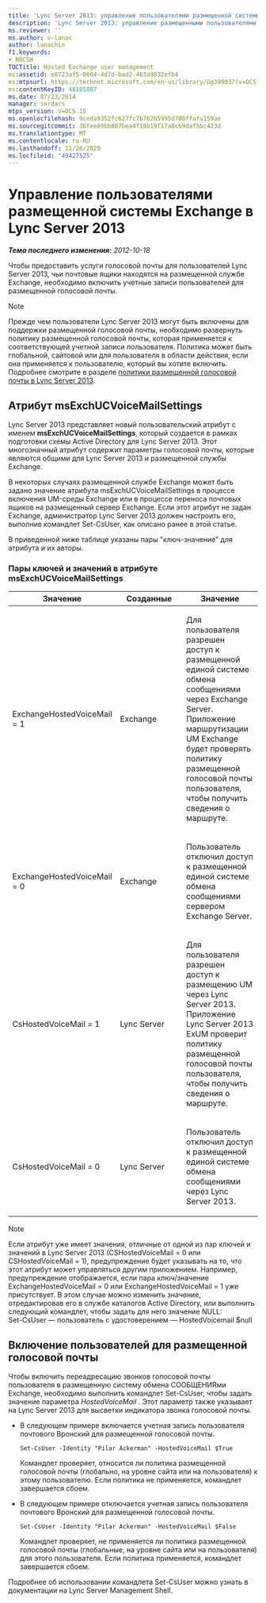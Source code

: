 ```yaml
---
title: 'Lync Server 2013: управление пользователями размещенной системы Exchange'
description: 'Lync Server 2013: управление размещенными пользователями Exchange.'
ms.reviewer: ''
ms.author: v-lanac
author: lanachin
f1.keywords:
- NOCSH
TOCTitle: Hosted Exchange user management
ms:assetid: e8723af5-0604-4d7d-bad2-463a9832efb4
ms:mtpsurl: https://technet.microsoft.com/en-us/library/Gg399037(v=OCS.15)
ms:contentKeyID: 48185887
ms.date: 07/23/2014
manager: serdars
mtps_version: v=OCS.15
ms.openlocfilehash: 9ceda9352fc627fc7b762b5995d788ffafa159ae
ms.sourcegitcommit: 36fee89bb887bea4f18b19f17a8c69daf5bc423d
ms.translationtype: MT
ms.contentlocale: ru-RU
ms.lasthandoff: 11/26/2020
ms.locfileid: "49427525"
---
```

# <a name="hosted-exchange-user-management-in-lync-server-2013"></a>Управление пользователями размещенной системы Exchange в Lync Server 2013

<div data-xmlns="http://www.w3.org/1999/xhtml">

<div class="topic" data-xmlns="http://www.w3.org/1999/xhtml" data-msxsl="urn:schemas-microsoft-com:xslt" data-cs="https://msdn.microsoft.com/">

<div data-asp="https://msdn2.microsoft.com/asp">



</div>

<div id="mainSection">

<div id="mainBody">

<span> </span>

_**Тема последнего изменения:** 2012-10-18_

Чтобы предоставить услуги голосовой почты для пользователей Lync Server 2013, чьи почтовые ящики находятся на размещенной службе Exchange, необходимо включить учетные записи пользователей для размещенной голосовой почты.

<div>


> [!NOTE]  
> Прежде чем пользователи Lync Server 2013 могут быть включены для поддержки размещенной голосовой почты, необходимо развернуть политику размещенной голосовой почты, которая применяется к соответствующей учетной записи пользователя. Политика может быть глобальной, сайтовой или для пользователя в области действия, если она применяется к пользователю, который вы хотите включить. Подробнее смотрите в разделе <A href="lync-server-2013-hosted-voice-mail-policies.md">политики размещенной голосовой почты в Lync Server 2013</A>.



</div>

<div>

## <a name="the-msexchucvoicemailsettings-attribute"></a>Атрибут msExchUCVoiceMailSettings

Lync Server 2013 представляет новый пользовательский атрибут с именем **msExchUCVoiceMailSettings**, который создается в рамках подготовки схемы Active Directory для Lync Server 2013. Этот многозначный атрибут содержит параметры голосовой почты, которые являются общими для Lync Server 2013 и размещенной службы Exchange.

В некоторых случаях размещенной службе Exchange может быть задано значение атрибута msExchUCVoiceMailSettings в процессе включения UM-среды Exchange или в процессе переноса почтовых ящиков на размещенный сервер Exchange. Если этот атрибут не задан Exchange, администратор Lync Server 2013 должен настроить его, выполнив командлет Set-CsUser, как описано ранее в этой статье.

В приведенной ниже таблице указаны пары "ключ-значение" для атрибута и их авторы.

### <a name="the-msexchucvoicemailsettings-attribute-keyvalue-pairs"></a>Пары ключей и значений в атрибуте msExchUCVoiceMailSettings

<table>
<colgroup>
<col style="width: 33%" />
<col style="width: 33%" />
<col style="width: 33%" />
</colgroup>
<thead>
<tr class="header">
<th>Значение</th>
<th>Созданные</th>
<th>Значение</th>
</tr>
</thead>
<tbody>
<tr class="odd">
<td><p>ExchangeHostedVoiceMail = 1</p></td>
<td><p>Exchange</p></td>
<td><p>Для пользователя разрешен доступ к размещенной единой системе обмена сообщениями через Exchange Server. Приложение маршрутизации UM Exchange будет проверять политику размещенной голосовой почты пользователя, чтобы получить сведения о маршруте.</p></td>
</tr>
<tr class="even">
<td><p>ExchangeHostedVoiceMail = 0</p></td>
<td><p>Exchange</p></td>
<td><p>Пользователь отключил доступ к размещенной единой системе обмена сообщениями сервером Exchange Server.</p></td>
</tr>
<tr class="odd">
<td><p>CsHostedVoiceMail = 1</p></td>
<td><p>Lync Server</p></td>
<td><p>Для пользователя разрешен доступ к размещению UM через Lync Server 2013. Приложение Lync Server 2013 ExUM проверит политику размещенной голосовой почты пользователя, чтобы получить сведения о маршруте.</p></td>
</tr>
<tr class="even">
<td><p>CsHostedVoiceMail = 0</p></td>
<td><p>Lync Server</p></td>
<td><p>Пользователь отключил доступ к размещенной единой системе обмена сообщениями через Lync Server 2013.</p></td>
</tr>
</tbody>
</table>


<div>


> [!NOTE]  
> Если атрибут уже имеет значения, отличные от одной из пар ключей и значений в Lync Server 2013 (CSHostedVoiceMail = 0 или CSHostedVoiceMail = 1), предупреждение будет указывать на то, что этот атрибут может управляться другим приложением. Например, предупреждение отображается, если пара ключ/значение ExchangeHostedVoiceMail = 0 или ExchangeHostedVoiceMail = 1 уже присутствует. В этом случае можно изменить значение, отредактировав его в службе каталогов Active Directory, или выполнить следующий командлет, чтобы задать для него значение NULL:<BR>Set-CsUser — пользователь с удостоверением — HostedVoicemail $null



</div>

</div>

<div>

## <a name="enabling-users-for-hosted-voice-mail"></a>Включение пользователей для размещенной голосовой почты

Чтобы включить переадресацию звонков голосовой почты пользователя в размещенную систему обмена СООБЩЕНИЯми Exchange, необходимо выполнить командлет Set-CsUser, чтобы задать значение параметра *HostedVoiceMail* . Этот параметр также указывает на Lync Server 2013 для высветки индикатора звонка голосовой почты.

  - В следующем примере включается учетная запись пользователя почтового Вронский для размещенной голосовой почты.
    
        Set-CsUser -Identity "Pilar Ackerman" -HostedVoiceMail $True
    
    Командлет проверяет, относится ли политика размещенной голосовой почты (глобально, на уровне сайта или на пользователя) к этому пользователю. Если политика не применяется, командлет завершается сбоем.

  - В следующем примере отключается учетная запись пользователя почтового Вронский для размещенной голосовой почты.
    
        Set-CsUser -Identity "Pilar Ackerman" -HostedVoiceMail $False
    
    Командлет проверяет, не применяется ли политика размещенной голосовой почты (глобальные, на уровне сайта или на пользователя) для этого пользователя. Если политика применяется, командлет завершается сбоем.

Подробнее об использовании командлета Set-CsUser можно узнать в документации на Lync Server Management Shell.

</div>

</div>

<span> </span>

</div>

</div>

</div>

